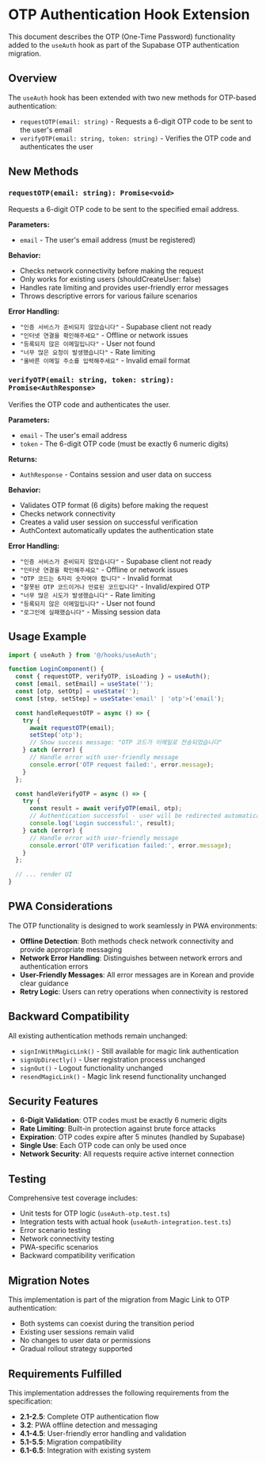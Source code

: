 # OTP Authentication Hook Extension

This document describes the OTP (One-Time Password) functionality added to the `useAuth` hook as part of the Supabase OTP authentication migration.

## Overview

The `useAuth` hook has been extended with two new methods for OTP-based authentication:
- `requestOTP(email: string)` - Requests a 6-digit OTP code to be sent to the user's email
- `verifyOTP(email: string, token: string)` - Verifies the OTP code and authenticates the user

## New Methods

### `requestOTP(email: string): Promise<void>`

Requests a 6-digit OTP code to be sent to the specified email address.

**Parameters:**
- `email` - The user's email address (must be registered)

**Behavior:**
- Checks network connectivity before making the request
- Only works for existing users (shouldCreateUser: false)
- Handles rate limiting and provides user-friendly error messages
- Throws descriptive errors for various failure scenarios

**Error Handling:**
- `"인증 서비스가 준비되지 않았습니다"` - Supabase client not ready
- `"인터넷 연결을 확인해주세요"` - Offline or network issues
- `"등록되지 않은 이메일입니다"` - User not found
- `"너무 많은 요청이 발생했습니다"` - Rate limiting
- `"올바른 이메일 주소를 입력해주세요"` - Invalid email format

### `verifyOTP(email: string, token: string): Promise<AuthResponse>`

Verifies the OTP code and authenticates the user.

**Parameters:**
- `email` - The user's email address
- `token` - The 6-digit OTP code (must be exactly 6 numeric digits)

**Returns:**
- `AuthResponse` - Contains session and user data on success

**Behavior:**
- Validates OTP format (6 digits) before making the request
- Checks network connectivity
- Creates a valid user session on successful verification
- AuthContext automatically updates the authentication state

**Error Handling:**
- `"인증 서비스가 준비되지 않았습니다"` - Supabase client not ready
- `"인터넷 연결을 확인해주세요"` - Offline or network issues
- `"OTP 코드는 6자리 숫자여야 합니다"` - Invalid format
- `"잘못된 OTP 코드이거나 만료된 코드입니다"` - Invalid/expired OTP
- `"너무 많은 시도가 발생했습니다"` - Rate limiting
- `"등록되지 않은 이메일입니다"` - User not found
- `"로그인에 실패했습니다"` - Missing session data

## Usage Example

```typescript
import { useAuth } from '@/hooks/useAuth';

function LoginComponent() {
  const { requestOTP, verifyOTP, isLoading } = useAuth();
  const [email, setEmail] = useState('');
  const [otp, setOtp] = useState('');
  const [step, setStep] = useState<'email' | 'otp'>('email');

  const handleRequestOTP = async () => {
    try {
      await requestOTP(email);
      setStep('otp');
      // Show success message: "OTP 코드가 이메일로 전송되었습니다"
    } catch (error) {
      // Handle error with user-friendly message
      console.error('OTP request failed:', error.message);
    }
  };

  const handleVerifyOTP = async () => {
    try {
      const result = await verifyOTP(email, otp);
      // Authentication successful - user will be redirected automatically
      console.log('Login successful:', result);
    } catch (error) {
      // Handle error with user-friendly message
      console.error('OTP verification failed:', error.message);
    }
  };

  // ... render UI
}
```

## PWA Considerations

The OTP functionality is designed to work seamlessly in PWA environments:

- **Offline Detection**: Both methods check network connectivity and provide appropriate messaging
- **Network Error Handling**: Distinguishes between network errors and authentication errors
- **User-Friendly Messages**: All error messages are in Korean and provide clear guidance
- **Retry Logic**: Users can retry operations when connectivity is restored

## Backward Compatibility

All existing authentication methods remain unchanged:
- `signInWithMagicLink()` - Still available for magic link authentication
- `signUpDirectly()` - User registration process unchanged
- `signOut()` - Logout functionality unchanged
- `resendMagicLink()` - Magic link resend functionality unchanged

## Security Features

- **6-Digit Validation**: OTP codes must be exactly 6 numeric digits
- **Rate Limiting**: Built-in protection against brute force attacks
- **Expiration**: OTP codes expire after 5 minutes (handled by Supabase)
- **Single Use**: Each OTP code can only be used once
- **Network Security**: All requests require active internet connection

## Testing

Comprehensive test coverage includes:
- Unit tests for OTP logic (`useAuth-otp.test.ts`)
- Integration tests with actual hook (`useAuth-integration.test.ts`)
- Error scenario testing
- Network connectivity testing
- PWA-specific scenarios
- Backward compatibility verification

## Migration Notes

This implementation is part of the migration from Magic Link to OTP authentication:
- Both systems can coexist during the transition period
- Existing user sessions remain valid
- No changes to user data or permissions
- Gradual rollout strategy supported

## Requirements Fulfilled

This implementation addresses the following requirements from the specification:
- **2.1-2.5**: Complete OTP authentication flow
- **3.2**: PWA offline detection and messaging
- **4.1-4.5**: User-friendly error handling and validation
- **5.1-5.5**: Migration compatibility
- **6.1-6.5**: Integration with existing system